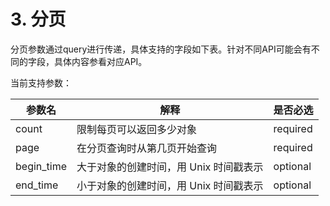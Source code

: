 # 3. 分页

分页参数通过query进行传递，具体支持的字段如下表。针对不同API可能会有不同的字段，具体内容参看对应API。

当前支持参数：

| 参数名     | 解释                                   | 是否必选 |
| ---------- | -------------------------------------- | -------- |
| count      | 限制每页可以返回多少对象               | required |
| page       | 在分页查询时从第几页开始查询           | required |
| begin_time | 大于对象的创建时间，用 Unix 时间戳表示 | optional |
| end_time   | 小于对象的创建时间，用 Unix 时间戳表示 | optional |
